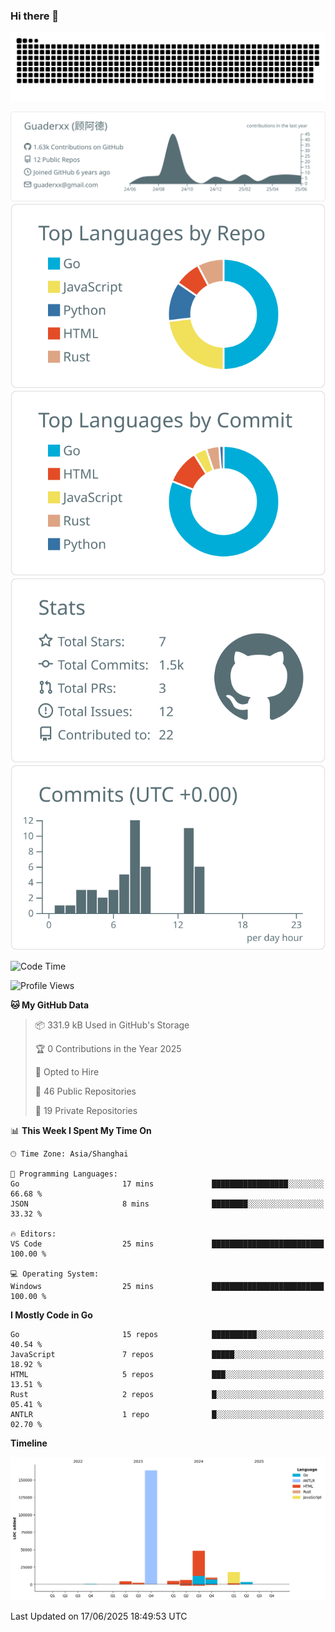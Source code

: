 ### Hi there 👋

<picture>
  <source media="(prefers-color-scheme: dark)" srcset="https://raw.githubusercontent.com/Guaderxx/Guaderxx/output/github-snake-dark.svg">
  <source media="(prefers-color-scheme: light)" srcset="https://raw.githubusercontent.com/Guaderxx/Guaderxx/output/github-snake.svg">
  <img alt="github-snake" src="https://raw.githubusercontent.com/Guaderxx/Guaderxx/output/github-snake.svg">
</picture>

<div align="center">


![](https://raw.githubusercontent.com/Guaderxx/Guaderxx/main/profile-summary-card-output/default/0-profile-details.svg)
![](https://raw.githubusercontent.com/Guaderxx/Guaderxx/main/profile-summary-card-output/default/1-repos-per-language.svg)
![](https://raw.githubusercontent.com/Guaderxx/Guaderxx/main/profile-summary-card-output/default/2-most-commit-language.svg)
![](https://raw.githubusercontent.com/Guaderxx/Guaderxx/main/profile-summary-card-output/default/3-stats.svg)
![](https://raw.githubusercontent.com/Guaderxx/Guaderxx/main/profile-summary-card-output/default/4-productive-time.svg)


</div>

<!--START_SECTION:waka-->
![Code Time](http://img.shields.io/badge/Code%20Time-961%20hrs%2027%20mins-blue)

![Profile Views](http://img.shields.io/badge/Profile%20Views-7-blue)

**🐱 My GitHub Data** 

> 📦 331.9 kB Used in GitHub's Storage 
 > 
> 🏆 0 Contributions in the Year 2025
 > 
> 💼 Opted to Hire
 > 
> 📜 46 Public Repositories 
 > 
> 🔑 19 Private Repositories 
 > 
📊 **This Week I Spent My Time On** 

```text
🕑︎ Time Zone: Asia/Shanghai

💬 Programming Languages: 
Go                       17 mins             █████████████████░░░░░░░░   66.68 % 
JSON                     8 mins              ████████░░░░░░░░░░░░░░░░░   33.32 % 

🔥 Editors: 
VS Code                  25 mins             █████████████████████████   100.00 % 

💻 Operating System: 
Windows                  25 mins             █████████████████████████   100.00 % 
```

**I Mostly Code in Go** 

```text
Go                       15 repos            ██████████░░░░░░░░░░░░░░░   40.54 % 
JavaScript               7 repos             █████░░░░░░░░░░░░░░░░░░░░   18.92 % 
HTML                     5 repos             ███░░░░░░░░░░░░░░░░░░░░░░   13.51 % 
Rust                     2 repos             █░░░░░░░░░░░░░░░░░░░░░░░░   05.41 % 
ANTLR                    1 repo              █░░░░░░░░░░░░░░░░░░░░░░░░   02.70 % 
```



**Timeline**

![Lines of Code chart](https://raw.githubusercontent.com/Guaderxx/Guaderxx/main/assets/bar_graph.png)


 Last Updated on 17/06/2025 18:49:53 UTC
<!--END_SECTION:waka-->
